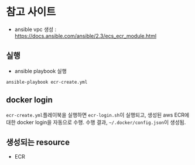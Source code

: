 # 참고 사이트
- ansible vpc 생성 : https://docs.ansible.com/ansible/2.3/ecs_ecr_module.html


## 실행
- ansible playbook 실행
```
ansible-playbook ecr-create.yml
```

## docker login
`ecr-create.yml`플레이북을 실행하면 `ecr-login.sh`이 실행되고, 생성된 aws ECR에 대한 docker login을 자동으로 수행.
수행 결과, `~/.docker/config.json`이 생성됨. 


## 생성되는 resource
- ECR
